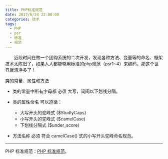 ```yaml
---
title: PHP标准规范
date: 2017/6/24 22:00:00
categories: 技术
tags:
  - PHP
  - psr
  - 标准
  - 规范
---
```


　　近段时间在做一个团购系统的二次开发，发现各种方法、变量等的命名、框架技术太陈旧了，如果人人都能够用标准的php规范（psr1~4）来编码，那这个世界就清净多了！

类的常量、属性和方法
* 类的常量中所有字母都 必须 大写，词间以下划线分隔。

* 类的属性命名 可以遵循：
    - 大写开头的驼峰式 ($StudlyCaps)
    - 小写开头的驼峰式 ($camelCase)
    - 下划线分隔式 ($under_score)

* 方法名称 必须 符合 camelCase() 式的小写开头驼峰命名规范。

---

PHP 标准规范：[PHP 标准规范](https://psr.phphub.org/)。
